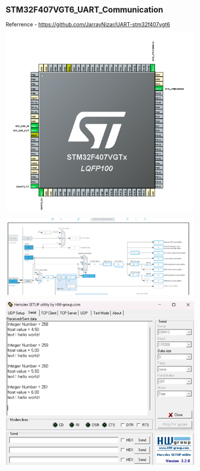 ## STM32F407VGT6_UART_Communication

Referrence - https://github.com/JarrayNizar/UART-stm32f407vgt6

![capture1.png](capture1.png)

![capture2.png](capture2.png)

![result1.png](result1.png)